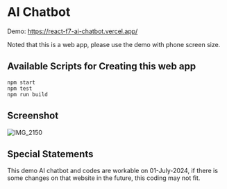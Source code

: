 # AI Chatbot
Demo: https://react-f7-ai-chatbot.vercel.app/

Noted that this is a web app, please use the demo with phone screen size.

## Available Scripts for Creating this web app

```
npm start
npm test
npm run build
```

## Screenshot
![IMG_2150](https://github.com/kaian9804/react-f7-ai-chatbot/assets/34164281/4d8f4529-de3f-4738-bcc0-dbfca2f5c39e)

## Special Statements

This demo AI chatbot and codes are workable on 01-July-2024, if there is some changes on that website in the future, this coding may not fit.
